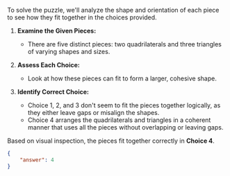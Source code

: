 To solve the puzzle, we'll analyze the shape and orientation of each piece to see how they fit together in the choices provided.

1. **Examine the Given Pieces:**
   - There are five distinct pieces: two quadrilaterals and three triangles of varying shapes and sizes.

2. **Assess Each Choice:**
   - Look at how these pieces can fit to form a larger, cohesive shape.

3. **Identify Correct Choice:**
   - Choice 1, 2, and 3 don't seem to fit the pieces together logically, as they either leave gaps or misalign the shapes.
   - Choice 4 arranges the quadrilaterals and triangles in a coherent manner that uses all the pieces without overlapping or leaving gaps.

Based on visual inspection, the pieces fit together correctly in **Choice 4**.

```json
{
    "answer": 4
}
```